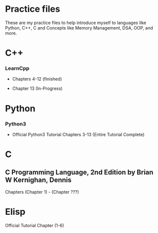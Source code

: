 # Practice files

These are my practice files to help introduce myself to languages like Python, C++, C
and Concepts like Memory Management, DSA, OOP, and more.

# C++

### LearnCpp

- Chapters 4-12 (finished)

- Chapter 13 (In-Progress)

# Python

### Python3

- Official Python3 Tutorial Chapters 3-13 (Entire Tutorial Complete)


# C

## C Programming Language, 2nd Edition by Brian W Kernighan, Dennis
Chapters (Chapter 1) - (Chapter ???)


# Elisp

Official Tutorial Chapter (1-6) 
